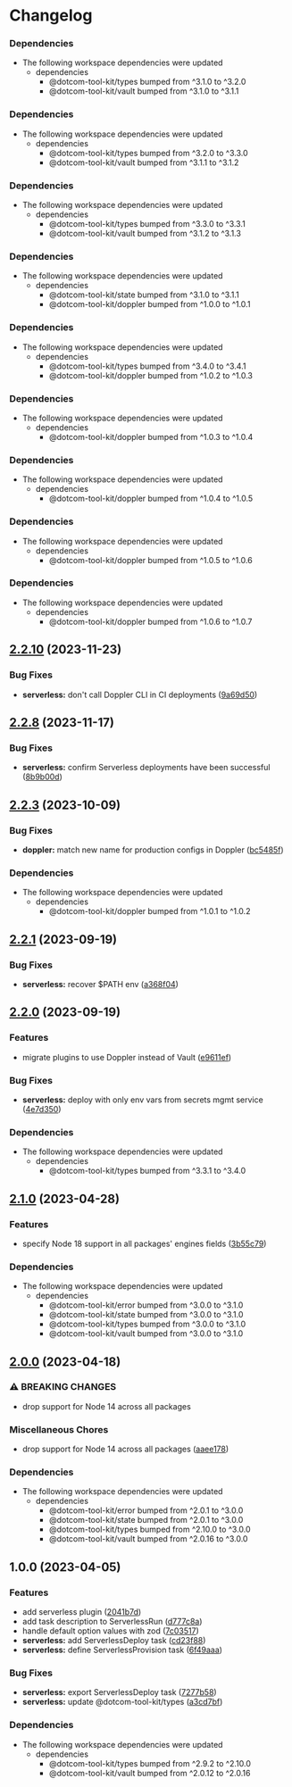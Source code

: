 # Changelog

### Dependencies

* The following workspace dependencies were updated
  * dependencies
    * @dotcom-tool-kit/types bumped from ^3.1.0 to ^3.2.0
    * @dotcom-tool-kit/vault bumped from ^3.1.0 to ^3.1.1

### Dependencies

* The following workspace dependencies were updated
  * dependencies
    * @dotcom-tool-kit/types bumped from ^3.2.0 to ^3.3.0
    * @dotcom-tool-kit/vault bumped from ^3.1.1 to ^3.1.2

### Dependencies

* The following workspace dependencies were updated
  * dependencies
    * @dotcom-tool-kit/types bumped from ^3.3.0 to ^3.3.1
    * @dotcom-tool-kit/vault bumped from ^3.1.2 to ^3.1.3

### Dependencies

* The following workspace dependencies were updated
  * dependencies
    * @dotcom-tool-kit/state bumped from ^3.1.0 to ^3.1.1
    * @dotcom-tool-kit/doppler bumped from ^1.0.0 to ^1.0.1

### Dependencies

* The following workspace dependencies were updated
  * dependencies
    * @dotcom-tool-kit/types bumped from ^3.4.0 to ^3.4.1
    * @dotcom-tool-kit/doppler bumped from ^1.0.2 to ^1.0.3

### Dependencies

* The following workspace dependencies were updated
  * dependencies
    * @dotcom-tool-kit/doppler bumped from ^1.0.3 to ^1.0.4

### Dependencies

* The following workspace dependencies were updated
  * dependencies
    * @dotcom-tool-kit/doppler bumped from ^1.0.4 to ^1.0.5

### Dependencies

* The following workspace dependencies were updated
  * dependencies
    * @dotcom-tool-kit/doppler bumped from ^1.0.5 to ^1.0.6

### Dependencies

* The following workspace dependencies were updated
  * dependencies
    * @dotcom-tool-kit/doppler bumped from ^1.0.6 to ^1.0.7

## [2.2.10](https://github.com/Financial-Times/dotcom-tool-kit/compare/serverless-v2.2.9...serverless-v2.2.10) (2023-11-23)


### Bug Fixes

* **serverless:** don't call Doppler CLI in CI deployments ([9a69d50](https://github.com/Financial-Times/dotcom-tool-kit/commit/9a69d50ea6768bf39f90320cdc0287bd58c64f28))

## [2.2.8](https://github.com/Financial-Times/dotcom-tool-kit/compare/serverless-v2.2.7...serverless-v2.2.8) (2023-11-17)


### Bug Fixes

* **serverless:** confirm Serverless deployments have been successful ([8b9b00d](https://github.com/Financial-Times/dotcom-tool-kit/commit/8b9b00de7fb85ce92f13d58ec242174ef7c4607f))

## [2.2.3](https://github.com/Financial-Times/dotcom-tool-kit/compare/serverless-v2.2.2...serverless-v2.2.3) (2023-10-09)


### Bug Fixes

* **doppler:** match new name for production configs in Doppler ([bc5485f](https://github.com/Financial-Times/dotcom-tool-kit/commit/bc5485f56f3d8fcd608885f8fe9ba56a22265783))


### Dependencies

* The following workspace dependencies were updated
  * dependencies
    * @dotcom-tool-kit/doppler bumped from ^1.0.1 to ^1.0.2

## [2.2.1](https://github.com/Financial-Times/dotcom-tool-kit/compare/serverless-v2.2.0...serverless-v2.2.1) (2023-09-19)


### Bug Fixes

* **serverless:** recover $PATH env ([a368f04](https://github.com/Financial-Times/dotcom-tool-kit/commit/a368f04a73a3ad1761371d45bde08b5f375c6e29))

## [2.2.0](https://github.com/Financial-Times/dotcom-tool-kit/compare/serverless-v2.1.3...serverless-v2.2.0) (2023-09-19)


### Features

* migrate plugins to use Doppler instead of Vault ([e9611ef](https://github.com/Financial-Times/dotcom-tool-kit/commit/e9611efa3457fbf3ba8d0c00ed6fbb9e0ce203b1))


### Bug Fixes

* **serverless:** deploy with only  env vars from secrets mgmt service ([4e7d350](https://github.com/Financial-Times/dotcom-tool-kit/commit/4e7d3506129d03990dc54ccb4846a7e870f42cae))


### Dependencies

* The following workspace dependencies were updated
  * dependencies
    * @dotcom-tool-kit/types bumped from ^3.3.1 to ^3.4.0

## [2.1.0](https://github.com/Financial-Times/dotcom-tool-kit/compare/serverless-v2.0.0...serverless-v2.1.0) (2023-04-28)


### Features

* specify Node 18 support in all packages' engines fields ([3b55c79](https://github.com/Financial-Times/dotcom-tool-kit/commit/3b55c79f3f55b448f1a92fcf842dab6a8906ea70))


### Dependencies

* The following workspace dependencies were updated
  * dependencies
    * @dotcom-tool-kit/error bumped from ^3.0.0 to ^3.1.0
    * @dotcom-tool-kit/state bumped from ^3.0.0 to ^3.1.0
    * @dotcom-tool-kit/types bumped from ^3.0.0 to ^3.1.0
    * @dotcom-tool-kit/vault bumped from ^3.0.0 to ^3.1.0

## [2.0.0](https://github.com/Financial-Times/dotcom-tool-kit/compare/serverless-v1.0.0...serverless-v2.0.0) (2023-04-18)


### ⚠ BREAKING CHANGES

* drop support for Node 14 across all packages

### Miscellaneous Chores

* drop support for Node 14 across all packages ([aaee178](https://github.com/Financial-Times/dotcom-tool-kit/commit/aaee178b535a51f9c75a882d78ffd8e8aa3eac60))


### Dependencies

* The following workspace dependencies were updated
  * dependencies
    * @dotcom-tool-kit/error bumped from ^2.0.1 to ^3.0.0
    * @dotcom-tool-kit/state bumped from ^2.0.1 to ^3.0.0
    * @dotcom-tool-kit/types bumped from ^2.10.0 to ^3.0.0
    * @dotcom-tool-kit/vault bumped from ^2.0.16 to ^3.0.0

## 1.0.0 (2023-04-05)


### Features

* add serverless plugin ([2041b7d](https://github.com/Financial-Times/dotcom-tool-kit/commit/2041b7d65c941823f59cbba61b11d32fe67ed906))
* add task description to ServerlessRun ([d777c8a](https://github.com/Financial-Times/dotcom-tool-kit/commit/d777c8aac932c766c75e6e2c54a8d719a2b71634))
* handle default option values with zod ([7c03517](https://github.com/Financial-Times/dotcom-tool-kit/commit/7c0351771cf1a3d795803295a41dfea755176b19))
* **serverless:** add ServerlessDeploy task ([cd23f88](https://github.com/Financial-Times/dotcom-tool-kit/commit/cd23f88ce453a48dec393dc2645c7a22948e3944))
* **serverless:** define ServerlessProvision task ([6f49aaa](https://github.com/Financial-Times/dotcom-tool-kit/commit/6f49aaa80bb315e5dfd11068a21cb1d3e52ef36a))


### Bug Fixes

* **serverless:** export ServerlessDeploy task ([7277b58](https://github.com/Financial-Times/dotcom-tool-kit/commit/7277b58be3583d63f41485bc1ad59566c8dfbfbf))
* **serverless:** update @dotcom-tool-kit/types ([a3cd7bf](https://github.com/Financial-Times/dotcom-tool-kit/commit/a3cd7bfe15aa537b57e5534510fef03890d8e4d7))


### Dependencies

* The following workspace dependencies were updated
  * dependencies
    * @dotcom-tool-kit/types bumped from ^2.9.2 to ^2.10.0
    * @dotcom-tool-kit/vault bumped from ^2.0.12 to ^2.0.16
